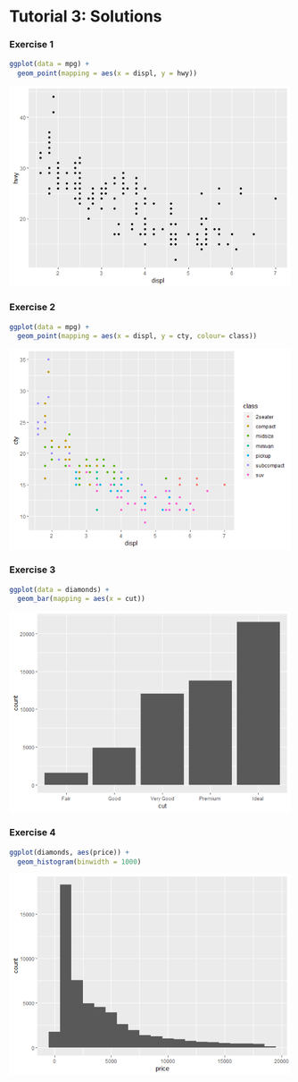 Tutorial 3: Solutions
================

### Exercise 1

``` r
ggplot(data = mpg) + 
  geom_point(mapping = aes(x = displ, y = hwy))
```

![](Tutorial_3_solutions_files/figure-markdown_github/ex1-1.png)

### Exercise 2

``` r
ggplot(data = mpg) + 
  geom_point(mapping = aes(x = displ, y = cty, colour= class))
```

![](Tutorial_3_solutions_files/figure-markdown_github/ex2-1.png)

### Exercise 3

``` r
ggplot(data = diamonds) + 
  geom_bar(mapping = aes(x = cut))
```

![](Tutorial_3_solutions_files/figure-markdown_github/ex3-1.png)

### Exercise 4

``` r
ggplot(diamonds, aes(price)) +
  geom_histogram(binwidth = 1000)
```

![](Tutorial_3_solutions_files/figure-markdown_github/ex4-1.png)
